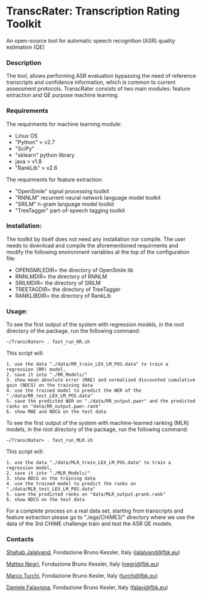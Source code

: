 # TranscRater: Transcription Rating Toolkit
An open-source tool for  automatic speech recognition (ASR) quality estimation (QE)

### Description
The tool, allows performing ASR evaluation bypassing the need of reference transcripts and confidence information, which is common to current assessment protocols.
TranscRater consists of two main modules: feature extraction and QE purpose machine learning. 

### Requirements
The requirments for machine learning module:
- Linux OS
- "Python" > v2.7
- "SciPy" 
- "sklearn" python library
- java > v1.8
- "RankLib" > v2.6

The requirments for feature extraction:
- "OpenSmile" signal processing toolkit
- "RNNLM" recurrent neural network language model toolkit
- "SRILM" n-gram language model toolkit
- "TreeTagger" part-of-speech tagging toolkit

### Installation:
The toolkit by itself does not need any installation nor compile. The user needs to download and compile the aforementioned requirments and modify the following environment variables at the top of the configuration file:

- OPENSMILEDIR= the directory of OpenSmile lib
- RNNLMDIR= the directory of RNNLM
- SRILMDIR= the directory of SRILM
- TREETAGDIR= the directory of TreeTagger
- RANKLIBDIR= the directory of RankLib

### Usage:
To see the first output of the system with regression models, in the root directory of the package, run the following command:
```
~/TranscRater> . fast_run_RR.sh
```

This script will:
```
1. use the data "./data/RR_train_LEX_LM_POS.data" to train a regression (RR) model,
2. save it into "./RR_Models/"
3. show mean absolute error (MAE) and normalized discounted cumulative gain (NDCG) on the training data
4. use the trained model to predict the WER of the "./data/RR_test_LEX_LM_POS.data"
5. save the predicted WER on "./data/RR_output.pwer" and the predicted ranks on "data/RR_output.pwer.rank"
6. show MAE and NDCG on the test data
```

To see the first output of the system with machine-learned ranking (MLR) models, in the root directory of the package, run the following command:
```
~/TranscRater> . fast_run_MLR.sh
```
This script will:
```
1. use the data "./data/MLR_train_LEX_LM_POS.data" to train a regression model,
2. save it into "./MLR_Models/"
3. show NDCG on the training data
4. use the trained model to predict the ranks on "./data/MLR_test_LEX_LM_POS.data"
5. save the predicted ranks on "data/MLR_output.prank.rank"
6. show NDCG on the test data
```
For a complete process on a real data set, starting from transcripts and feature extraction please go to "./egs/CHiME3/" directory where we use the data of the 3rd CHiME challenge train and test the ASR QE models. 

### Contacts
[Shahab Jalalvand](https://hlt-mt.fbk.eu/people/profile/jalalvand), Fondazione Bruno Kessler, Italy (jalalvand@fbk.eu)

[Matteo Negri](http://hlt-mt.fbk.eu/people/profile/negri), Fondazione Bruno Kessler, Italy (negri@fbk.eu)

[Marco Turchi](http://hlt-mt.fbk.eu/people/profile/turchi), Fondazione Bruno Kesler, Italy (turchi@fbk.eu)

[Daniele Falavigna](http://hlt-mt.fbk.eu/people/profile/falavi), Fondazione Bruno Kesler, Italy (falavi@fbk.eu)



